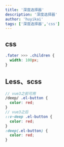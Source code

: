```yaml
---
title: '深度选择器'
description: '深度选择器'
author: 'huyikai'
tags: ['深度选择器','css']
---
```


## css

```css
.fater >>> .children {
  width: 100px;
}
```

## Less、scss

```scss
// vue3之前可用
/deep/ .el-button {
  color: red;
}
// vue3之后
::v-deep .el-button {
  color: red;
}
:deep(.el-button) {
  color: red;
}
```
